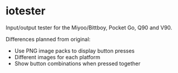 # iotester
Input/output tester for the Miyoo/Bittboy, Pocket Go, Q90 and V90.

Differences planned from original:
 - Use PNG image packs to display button presses
 - Different images for each platform
 - Show button combinations when pressed together
